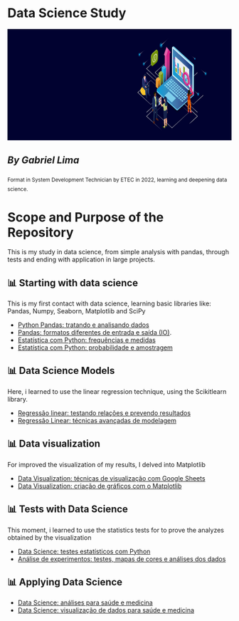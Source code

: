 # Data Science Study

<p align="center">
  <img src="banner.jpg" width="1000px" height="250px">
</p>

## *By Gabriel Lima*
<sub>Format in System Development Technician by ETEC in 2022, learning and deepening data science.</sub>


# Scope and Purpose of the Repository
This is my study in data science, from simple analysis with pandas, through tests and ending with application in large projects. 

## 📊 Starting with data science 
This is my first contact with data science, learning basic libraries like: Pandas, Numpy, Seaborn, Matplotlib and SciPy
- [Python Pandas: tratando e analisando dados](https://cursos.alura.com.br/course/introducao-python-pandas)
- [Pandas: formatos diferentes de entrada e saída (IO)](https://cursos.alura.com.br/course/pandas-io).
- [Estatística com Python: frequências e medidas](https://cursos.alura.com.br/course/estatistica-distribuicoes-e-medidas)
- [Estatística com Python: probabilidade e amostragem](https://cursos.alura.com.br/course/estatistica-probabilidade-e-amostragem)

## 📊 Data Science Models
Here, i learned to use the linear regression technique, using the Scikitlearn library.
- [Regressão linear: testando relações e prevendo resultados](https://cursos.alura.com.br/course/data-science-modelo-regressao-linear)
- [Regressão Linear: técnicas avançadas de modelagem](https://cursos.alura.com.br/course/data-science-modelo-regressao-linear-assimetria-statsmodel)
 
## 📊 Data visualization
For improved the visualization of my results, I delved into Matplotlib
- [Data Visualization: técnicas de visualização com Google Sheets](https://cursos.alura.com.br/course/data-visualization-visualizacao-google-sheets)
- [Data Visualization: criação de gráficos com o Matplotlib](https://cursos.alura.com.br/course/customizacao-matplot)

## 📊 Tests with Data Science
This moment, i learned to use the statistics tests for to prove the analyzes obtained by the visualization
- [Data Science: testes estatísticos com Python](https://cursos.alura.com.br/course/data-science-introducao-a-testes-estatisticos-com-python)
- [Análise de experimentos: testes, mapas de cores e análises dos dados](https://cursos.alura.com.br/course/analise-de-experimentos)

## 📊 Applying Data Science
- [Data Science: análises para saúde e medicina](https://cursos.alura.com.br/course/data-science-saude-e-medicina)
- [Data Science: visualização de dados para saúde e medicina](https://cursos.alura.com.br/course/data-science-visualizacao-saude-e-medicina)
